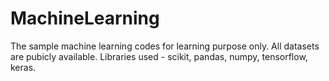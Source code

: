 # MachineLearning
The sample machine learning codes for learning purpose only. All datasets are pubicly available. Libraries used - scikit, pandas, numpy, tensorflow, keras.
 
